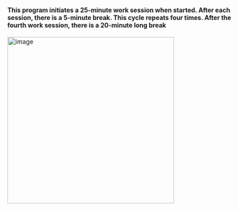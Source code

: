 #### This program initiates a 25-minute work session when started. After each session, there is a 5-minute break. This cycle repeats four times. After the fourth work session, there is a 20-minute long break ####
<img width="375" alt="image" src="https://github.com/user-attachments/assets/5315b6e2-0bc3-4d60-994b-0af1d54ea7d5">
